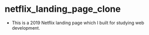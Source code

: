 # netflix_landing_page_clone
  * This is a 2019 Netflix landing page which I built for studying web development.




